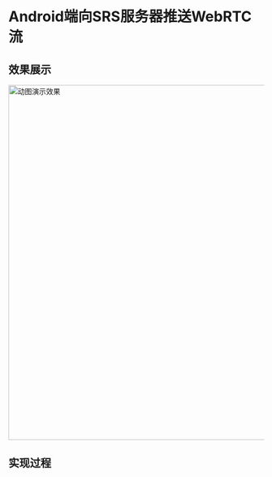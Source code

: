 # Android端向SRS服务器推送WebRTC流
## 效果展示
<img src="https://github.com/shenbengit/WebRTC-SRS/blob/master/push/screenshots/publish.gif" alt="动图演示效果" width = "700px">

## 实现过程    


